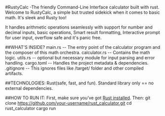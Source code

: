 #RustyCalc -The friendly Command-Line Interface calculator built with rust.
Welcome to RustyCalc, a simple but trusted sidekick when it comes to basic math. It's sleek and Rusty too!

It handles arithmetic operations seamlessly with support for number and decimal inputs, basic operations, Smart result formatting, Interactive prompt for user input,
overflow safe and it's panic free.

##WHAT'S INSIDE?
main.rs -- The entry point of the calculator program and the composer of this math orchestra.
calculator.rs -- Contains the math logic.
utils.rs -- optional but necessary module for input parsing and error handling.
cargo.toml -- Handles the project metadata & dependencies.
.gitignore -- This ignores files like /target/ folder and other compiled artifacts.

##TECHNOLOGIES:
Rust(safe, fast, and fun).
Standard library only == no external dependencies.

##HOW TO RUN IT:
First, make sure you’ve got [Rust installed](https://www.rust-lang.org/tools/install). Then:
git clone https://github.com/your-username/rust_calculator.git
cd rust_calculator
cargo run
